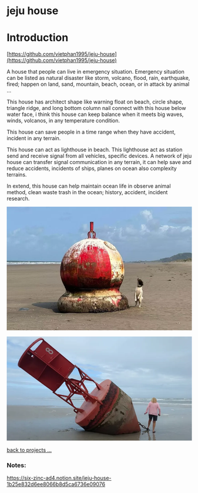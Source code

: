 # jeju house

# Introduction

[https://github.com/vietphan1995/jeju-house](https://github.com/vietphan1995/jeju-house)

A house that people can live in emergency situation. Emergency situation can be listed as natural disaster like storm, volcano, flood, rain, earthquake, fired; happen on land, sand, mountain, beach, ocean, or in attack by animal …

This house has architect shape like warning float on beach, circle shape, triangle ridge, and long bottom column nail connect with this house below water face, i think this house can keep balance when it meets big waves, winds, volcanos, in any temperature condition.

This house can save people in a time range when they have accident, incident in any terrain.

This house can act as lighthouse in beach. This lighthouse act as station send and receive signal from all vehicles, specific devices. A network of jeju house can transfer signal communication in any terrain, it can help save and reduce accidents, incidents of ships, planes on ocean also complexity terrains.

In extend, this house can help maintain ocean life in observe animal method, clean waste trash in the ocean; history, accident, incident research.

![image.png](image.png)

![image.png](image%201.png)

[back to projects …](https://github.com/vietphan1995/projects)

### Notes:
https://six-zinc-ad4.notion.site/jeju-house-1b25e832d6ee8066b8d5ca6736e09076